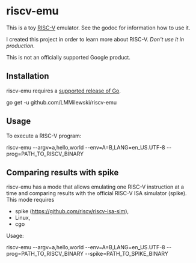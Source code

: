 # riscv-emu

This is a toy [RISC-V](https://riscv.org/) emulator. See the godoc for information how to use it.

I created this project in order to learn more about RISC-V. *Don't use it in production.*

This is not an officially supported Google product.

## Installation

riscv-emu requires a
[supported release of Go](https://golang.org/doc/devel/release.html#policy).

  go get -u github.com/LMMilewski/riscv-emu
  
## Usage

To execute a RISC-V program:

  riscv-emu --argv=a,hello,world --env=A=B,LANG=en_US.UTF-8 --prog=PATH_TO_RISCV_BINARY  

## Comparing results with spike

riscv-emu has a mode that allows emulating one RISC-V instruction at a
time and comparing results with the official RISC-V ISA simulator
(spike). This mode requires

  - spike (https://github.com/riscv/riscv-isa-sim),
  - Linux,
  - cgo

Usage:

  riscv-emu --argv=a,hello,world --env=A=B,LANG=en_US.UTF-8 --prog=PATH_TO_RISCV_BINARY --spike=PATH_TO_SPIKE_BINARY
